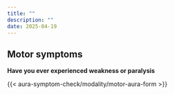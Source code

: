```yaml
---
title: ""
description: ""
date: 2025-04-19
---
```


## Motor symptoms

**Have you ever experienced weakness or paralysis**

<link rel="stylesheet" href="/css/symptom-check.css">

{{< aura-symptom-check/modality/motor-aura-form >}}

<script src="/js/aura-symptom-check/modality/motorAuraStep.js"></script>
